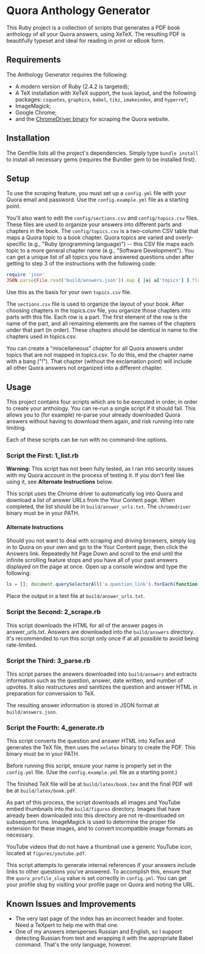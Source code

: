 # Quora Anthology Generator

This Ruby project is a collection of scripts that generates a PDF book anthology
of all your Quora answers, using XeTeX. The resulting PDF is beautifully typeset
and ideal for reading in print or eBook form.

## Requirements

The Anthology Generator requires the following:

* A modern version of Ruby (2.4.2 is targeted);
* A TeX installation with XeTeX support, the `book` layout, and the following
  packages: `csquotes`, `graphicx`, `babel`, `tikz`, `imakeindex`, and
  `hyperref`;
* ImageMagick;
* Google Chrome;
* and the [ChromeDriver binary](http://chromedriver.storage.googleapis.com/index.html)
  for scraping the Quora website.
  
## Installation

The Gemfile lists all the project's dependencies. Simply type `bundle install`
to install all necessary gems (requires the Bundler gem to be installed first).

## Setup

To use the scraping feature, you must set up a `config.yml` file with your Quora
email and password. Use the `config.example.yml` file as a starting point.

You'll also want to edit the `config/sections.csv` and `config/topics.csv` 
files. These files are used to organize your answers into different parts and
chapters in the book. The `config/topics.csv` is a two-column CSV table that
maps a Quora topic to a book chapter. Quora topics are varied and 
overly-specific (e.g., "Ruby (programming language)") -- this CSV file maps each 
topic to a more general chapter name (e.g., "Software Development"). You can get 
a unique list of all topics you have answered questions under after getting to 
step 3 of the instructions with the following code:

```` ruby
require 'json'
JSON.parse(File.read('build/answers.json')).map { |a| a['topics'] }.flatten.uniq
````

Use this as the basis for your own `topics.csv` file.

The `sections.csv` file is used to organize the layout of your book. After
choosing chapters in the topics.csv file, you organize those chapters into parts
with this file. Each row is a part. The first element of the row is the name of
the part, and all remaining elements are the names of the chapters under that
part (in order). These chapters should be identical in name to the chapters used
in topics.csv.

You can create a "miscellaneous" chapter for all Quora answers under topics that
are not mapped in topics.csv. To do this, end the chapter name with a bang
("!"). That chapter (without the exclamation point) will include all other Quora 
answers not organized into a different chapter.

## Usage

This project contains four scripts which are to be executed in order, in order
to create your anthology. You can re-run a single script if it should fail. This
allows you to (for example) re-parse your already downloaded Quora answers 
without having to download them again, and risk running into rate limiting.

Each of these scripts can be run with no command-line options.

### Script the First: 1_list.rb

**Warning:** This script has not been fully tested, as I ran into security 
issues with my Quora account in the process of testing it. If you don't feel 
like using it, see **Alternate Instructions** below.

This script uses the Chrome driver to automatically log into Quora and download
a list of answer URLs from the Your Content page. When completed, the list
should be in `build/answer_urls.txt`. The `chromedriver` binary must be in your
PATH.

#### Alternate Instructions

Should you not want to deal with scraping and driving browsers, simply log in to
Quora on your own and go to the Your Content page, then click the Answers link.
Repeatedly hit Page Down and scroll to the end until the infinite scrolling
feature stops and you have all of your past answers displayed on the page at 
once. Open up a console window and type the following:

```` javascript
ls = []; document.querySelectorAll('a.question_link').forEach(function(a) { ls.push(a.getAttribute('href')) }); console.log(ls.join("\n"))
````

Place the output in a text file at `build/answer_urls.txt`.

### Script the Second: 2_scrape.rb

This script downloads the HTML for all of the answer pages in answer_urls.txt.
Answers are downloaded into the `build/answers` directory. It's recommended to
run this script only once if at all possible to avoid being rate-limited.

### Script the Third: 3_parse.rb

This script parses the answers downloaded into `build/answers` and extracts
information such as the question, answer, date written, and number of upvotes.
It also restructures and sanitizes the question and answer HTML in preparation
for conversaion to TeX.

The resulting answer information is stored in JSON format at
`build/answers.json`.

### Script the Fourth: 4_generate.rb

This script converts the question and answer HTML into XeTex and generates the
TeX file, then uses the `xelatex` binary to create the PDF. This binary must be
in your PATH.

Before running this script, ensure your name is properly set in the `config.yml`
file. (Use the `config.example.yml` file as a starting point.)

The finished TeX file will be at `build/latex/book.tex` and the final PDF will
be at `build/latex/book.pdf`.

As part of this process, the script downloads all images and YouTube embed
thumbnails into the `build/figures` directory. Images that have already been
downloaded into this directory are not re-downloaded on subsequent runs. 
ImageMagick is used to determine the proper file extension for these images, and
to convert incompatible image formats as necessary.

YouTube videos that do not have a thumbnail use a generic YouTube icon, located
at `figures/youtube.pdf`.

This script attempts to generate internal references if your answers include
links to other questions you've answered. To accomplish this, ensure that the
`quora_profile_slug` value is set correctly in `config.yml`. You can get your
profile slug by visiting your profile page on Quora and noting the URL.

## Known Issues and Improvements

* The very last page of the index has an incorrect header and footer. Need a
  TeXpert to help me with that one. 
* One of my answers intersperses Russian and English, so I support detecting
  Russian from text and wrapping it with the appropriate Babel command. That's
  the only language, however.
